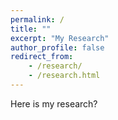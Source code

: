 ```yaml
---
permalink: /
title: ""
excerpt: "My Research" 
author_profile: false
redirect_from: 
    - /research/ 
    - /research.html 
---
```


Here is my research?


